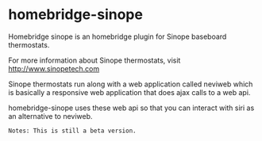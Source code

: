 # homebridge-sinope

Homebridge sinope is an homebridge plugin for Sinope baseboard thermostats.

For more information about Sinope thermostats, visit http://www.sinopetech.com

Sinope thermostats run along with a web application called neviweb which is basically a responsive web application that does ajax calls to a web api.

homebridge-sinope uses these web api so that you can interact with siri as an alternative to neviweb.

`Notes: This is still a beta version.`
